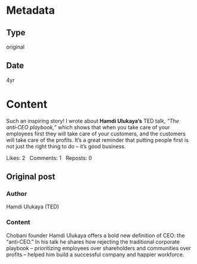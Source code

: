 # Metadata

## Type

original

## Date

4yr

# Content

Such an inspiring story!  I wrote about **Hamdi Ulukaya’s** TED talk, *“The anti‑CEO playbook,”* which shows that when you take care of your employees first they will take care of your customers, and the customers will take care of the profits.  It’s a great reminder that putting people first is not just the right thing to do – it’s good business.

Likes: 2   Comments: 1   Reposts: 0

## Original post

### Author

Hamdi Ulukaya (TED)

### Content

Chobani founder Hamdi Ulukaya offers a bold new definition of CEO: the “anti‑CEO.”  In his talk he shares how rejecting the traditional corporate playbook – prioritizing employees over shareholders and communities over profits – helped him build a successful company and happier workforce.
